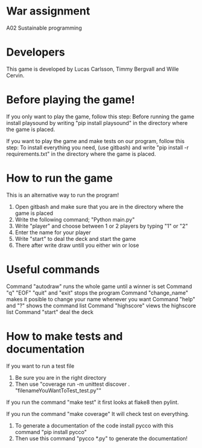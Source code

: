 # War assignment
A02 Sustainable programming

# Developers
This game is developed by Lucas Carlsson, Timmy Bergvall and Wille Cervin.

# Before playing the game!
If you only want to play the game, follow this step:
Before running the game install playsound by writing "pip install playsound" in the directory where the game is placed.

If you want to play the game and make tests on our program, follow this step:
To install everything you need, (use gitbash) and write "pip install -r requirements.txt" in the directory where the game is placed.

# How to run the game
This is an alternative way to run the program!
1. Open gitbash and make sure that you are in the directory where the game is placed
2. Write the following command; "Python main.py"
3. Write "player" and choose between 1 or 2 players by typing "1" or "2"
4. Enter the name for your player
5. Write "start" to deal the deck and start the game
6. There after write draw untill you either win or lose

# Useful commands
Command "autodraw" runs the whole game until a winner is set
Command "q" "EOF" "quit" and "exit" stops the program
Command "change_name" makes it posible to change your name whenever you want
Command "help" and "?" shows the command list
Command "highscore" views the highscore list
Command "start" deal the deck

# How to make tests and documentation
If you want to run a test file 
1. Be sure you are in the right directory 
2. Then use "coverage run -m unittest discover . "filenameYouWantToTest_test.py""

If you run the command "make test" it first looks at flake8 then pylint.

If you run the command "make coverage" It will check test on everything.

1. To generate a documentation of the code install pycco with this command "pip install pycco"
2. Then use this command "pycco *.py" to generate the documentation!
